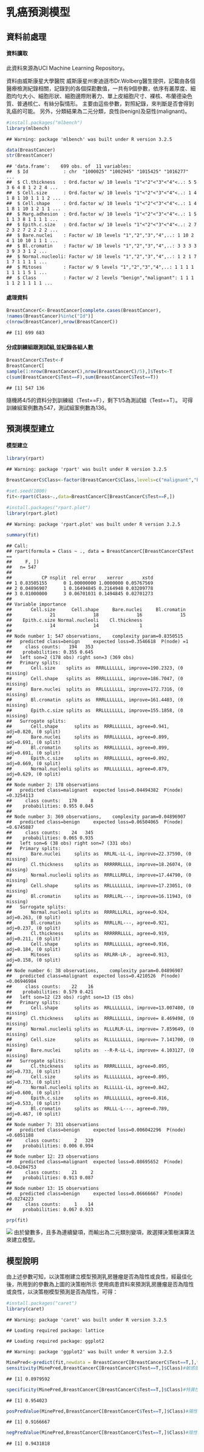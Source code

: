 乳癌預測模型
================

資料前處理
----------

#### 資料讀取

此資料來源為UCI Machine Learning Repository。

資料由威斯康星大學醫院 威斯康星州麥迪遜市Dr.Wolberg醫生提供，記載由各個醫療檢測紀錄相關，記錄到的各個探勘數值，一共有9個參數，依序有叢厚度、細胞均勻大小、細胞形狀、細胞邊際附著力、單上皮細胞尺寸、裸核、布蘭德染色質、普通核仁、有絲分裂情形。 主要由這些參數，對照紀錄，來判斷是否會得到乳癌的可能。 另外，分類結果為二元分類，良性(benign)及惡性(malignant)。

``` r
#install.packages("mlbench")
library(mlbench)
```

    ## Warning: package 'mlbench' was built under R version 3.2.5

``` r
data(BreastCancer)
str(BreastCancer)
```

    ## 'data.frame':    699 obs. of  11 variables:
    ##  $ Id             : chr  "1000025" "1002945" "1015425" "1016277" ...
    ##  $ Cl.thickness   : Ord.factor w/ 10 levels "1"<"2"<"3"<"4"<..: 5 5 3 6 4 8 1 2 2 4 ...
    ##  $ Cell.size      : Ord.factor w/ 10 levels "1"<"2"<"3"<"4"<..: 1 4 1 8 1 10 1 1 1 2 ...
    ##  $ Cell.shape     : Ord.factor w/ 10 levels "1"<"2"<"3"<"4"<..: 1 4 1 8 1 10 1 2 1 1 ...
    ##  $ Marg.adhesion  : Ord.factor w/ 10 levels "1"<"2"<"3"<"4"<..: 1 5 1 1 3 8 1 1 1 1 ...
    ##  $ Epith.c.size   : Ord.factor w/ 10 levels "1"<"2"<"3"<"4"<..: 2 7 2 3 2 7 2 2 2 2 ...
    ##  $ Bare.nuclei    : Factor w/ 10 levels "1","2","3","4",..: 1 10 2 4 1 10 10 1 1 1 ...
    ##  $ Bl.cromatin    : Factor w/ 10 levels "1","2","3","4",..: 3 3 3 3 3 9 3 3 1 2 ...
    ##  $ Normal.nucleoli: Factor w/ 10 levels "1","2","3","4",..: 1 2 1 7 1 7 1 1 1 1 ...
    ##  $ Mitoses        : Factor w/ 9 levels "1","2","3","4",..: 1 1 1 1 1 1 1 1 5 1 ...
    ##  $ Class          : Factor w/ 2 levels "benign","malignant": 1 1 1 1 1 2 1 1 1 1 ...

#### 處理資料

``` r
BreastCancerC<-BreastCancer[complete.cases(BreastCancer),
!names(BreastCancer)%in%c("Id")]
c(nrow(BreastCancer),nrow(BreastCancerC))
```

    ## [1] 699 683

#### 分成訓練組跟測試組,並紀錄各組人數

``` r
BreastCancerC$Test<-F
BreastCancerC[
sample(1:nrow(BreastCancerC),nrow(BreastCancerC)/5),]$Test<-T
c(sum(BreastCancerC$Test==F),sum(BreastCancerC$Test==T))
```

    ## [1] 547 136

隨機將4/5的資料分到訓練組（Test==F），剩下1/5為測試組（Test==T〕。 可得訓練組案例數為547，測試組案例數為136。

預測模型建立
------------

#### 模型建立

``` r
library(rpart)
```

    ## Warning: package 'rpart' was built under R version 3.2.5

``` r
BreastCancerC$Class<-factor(BreastCancerC$Class,levels=c("malignant","benign"))

#set.seed(1000)          
fit<-rpart(Class~.,data=BreastCancerC[BreastCancerC$Test==F,]) 

#install.packages("rpart.plot")
library(rpart.plot)
```

    ## Warning: package 'rpart.plot' was built under R version 3.2.5

``` r
summary(fit)
```

    ## Call:
    ## rpart(formula = Class ~ ., data = BreastCancerC[BreastCancerC$Test == 
    ##     F, ])
    ##   n= 547 
    ## 
    ##           CP nsplit  rel error    xerror       xstd
    ## 1 0.83505155      0 1.00000000 1.0000000 0.05767569
    ## 2 0.04896907      1 0.16494845 0.2164948 0.03209778
    ## 3 0.01000000      3 0.06701031 0.1494845 0.02701273
    ## 
    ## Variable importance
    ##       Cell.size      Cell.shape     Bare.nuclei     Bl.cromatin 
    ##              21              18              16              15 
    ##    Epith.c.size Normal.nucleoli    Cl.thickness 
    ##              14              14               1 
    ## 
    ## Node number 1: 547 observations,    complexity param=0.8350515
    ##   predicted class=benign     expected loss=0.3546618  P(node) =1
    ##     class counts:   194   353
    ##    probabilities: 0.355 0.645 
    ##   left son=2 (178 obs) right son=3 (369 obs)
    ##   Primary splits:
    ##       Cell.size    splits as  RRRLLLLLLL, improve=190.2323, (0 missing)
    ##       Cell.shape   splits as  RRRLLLLLLL, improve=186.7047, (0 missing)
    ##       Bare.nuclei  splits as  RRLLLLLLLL, improve=172.7316, (0 missing)
    ##       Bl.cromatin  splits as  RRRLLLLLLL, improve=161.4403, (0 missing)
    ##       Epith.c.size splits as  RRLLLLLLLL, improve=155.1858, (0 missing)
    ##   Surrogate splits:
    ##       Cell.shape      splits as  RRRLLLLLLL, agree=0.941, adj=0.820, (0 split)
    ##       Bare.nuclei     splits as  RRRLLLLLLL, agree=0.899, adj=0.691, (0 split)
    ##       Bl.cromatin     splits as  RRRLLLLLLL, agree=0.899, adj=0.691, (0 split)
    ##       Epith.c.size    splits as  RRRLLLLLLL, agree=0.892, adj=0.669, (0 split)
    ##       Normal.nucleoli splits as  RRLLLLLLLL, agree=0.879, adj=0.629, (0 split)
    ## 
    ## Node number 2: 178 observations
    ##   predicted class=malignant  expected loss=0.04494382  P(node) =0.3254113
    ##     class counts:   170     8
    ##    probabilities: 0.955 0.045 
    ## 
    ## Node number 3: 369 observations,    complexity param=0.04896907
    ##   predicted class=benign     expected loss=0.06504065  P(node) =0.6745887
    ##     class counts:    24   345
    ##    probabilities: 0.065 0.935 
    ##   left son=6 (38 obs) right son=7 (331 obs)
    ##   Primary splits:
    ##       Bare.nuclei     splits as  RRLRL-LL-L, improve=22.37590, (0 missing)
    ##       Cl.thickness    splits as  RRRRRRLLLL, improve=18.26074, (0 missing)
    ##       Normal.nucleoli splits as  RRRLLLRRLL, improve=17.44790, (0 missing)
    ##       Cell.shape      splits as  RRLLLLLLLL, improve=17.23051, (0 missing)
    ##       Bl.cromatin     splits as  RRRLLRL---, improve=16.11943, (0 missing)
    ##   Surrogate splits:
    ##       Normal.nucleoli splits as  RRRRLLLRLL, agree=0.924, adj=0.263, (0 split)
    ##       Bl.cromatin     splits as  RRRLLRL---, agree=0.921, adj=0.237, (0 split)
    ##       Cl.thickness    splits as  RRRRRRLLLL, agree=0.919, adj=0.211, (0 split)
    ##       Cell.shape      splits as  RRRLLLLLLL, agree=0.916, adj=0.184, (0 split)
    ##       Mitoses         splits as  RRLRR-LR-,  agree=0.913, adj=0.158, (0 split)
    ## 
    ## Node number 6: 38 observations,    complexity param=0.04896907
    ##   predicted class=malignant  expected loss=0.4210526  P(node) =0.06946984
    ##     class counts:    22    16
    ##    probabilities: 0.579 0.421 
    ##   left son=12 (23 obs) right son=13 (15 obs)
    ##   Primary splits:
    ##       Cell.shape      splits as  RRLLLLLLLL, improve=13.007480, (0 missing)
    ##       Cl.thickness    splits as  RRRLLLLLLL, improve= 8.469498, (0 missing)
    ##       Normal.nucleoli splits as  RLLLRLR-LL, improve= 7.859649, (0 missing)
    ##       Cell.size       splits as  RLLLLLLLLL, improve= 7.141700, (0 missing)
    ##       Bare.nuclei     splits as  --R-R-LL-L, improve= 4.103127, (0 missing)
    ##   Surrogate splits:
    ##       Cl.thickness    splits as  RRRRLLLLLL, agree=0.895, adj=0.733, (0 split)
    ##       Cell.size       splits as  RLLLLLLLLL, agree=0.895, adj=0.733, (0 split)
    ##       Normal.nucleoli splits as  RLLLLLL-LL, agree=0.842, adj=0.600, (0 split)
    ##       Epith.c.size    splits as  RRLLLLLLLL, agree=0.816, adj=0.533, (0 split)
    ##       Bl.cromatin     splits as  RRLLL-L---, agree=0.789, adj=0.467, (0 split)
    ## 
    ## Node number 7: 331 observations
    ##   predicted class=benign     expected loss=0.006042296  P(node) =0.6051188
    ##     class counts:     2   329
    ##    probabilities: 0.006 0.994 
    ## 
    ## Node number 12: 23 observations
    ##   predicted class=malignant  expected loss=0.08695652  P(node) =0.04204753
    ##     class counts:    21     2
    ##    probabilities: 0.913 0.087 
    ## 
    ## Node number 13: 15 observations
    ##   predicted class=benign     expected loss=0.06666667  P(node) =0.0274223
    ##     class counts:     1    14
    ##    probabilities: 0.067 0.933

``` r
prp(fit)
```

![](0530hw7_files/figure-markdown_github/unnamed-chunk-4-1.png)<!-- --> 由於變數多，且多為連續變項，而輸出為二元類別變項，故選擇決策樹演算法來建立模型。

模型說明
--------

由上述參數可知，以決策樹建立模型預測乳房腫瘤是否為陰性或良性，經最佳化後，所用到的參數為上圖的決策樹所示 使用病患資料來預測乳房腫瘤是否為陰性或良性，以決策樹模型預測是否為陰性，可得：

``` r
#install.packages("caret")
library(caret)
```

    ## Warning: package 'caret' was built under R version 3.2.5

    ## Loading required package: lattice

    ## Loading required package: ggplot2

    ## Warning: package 'ggplot2' was built under R version 3.2.5

``` r
MinePred<-predict(fit,newdata = BreastCancerC[BreastCancerC$Test==T,],type = "class")
sensitivity(MinePred,BreastCancerC[BreastCancerC$Test==T,]$Class)#敏感度
```

    ## [1] 0.8979592

``` r
specificity(MinePred,BreastCancerC[BreastCancerC$Test==T,]$Class)#特異性
```

    ## [1] 0.954023

``` r
posPredValue(MinePred,BreastCancerC[BreastCancerC$Test==T,]$Class)#陽性預測率
```

    ## [1] 0.9166667

``` r
negPredValue(MinePred,BreastCancerC[BreastCancerC$Test==T,]$Class)#陰性預測率
```

    ## [1] 0.9431818
